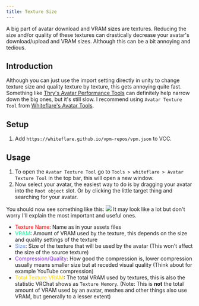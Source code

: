 ```yaml
---
title: Texture Size
---
```


A big part of avatar download and VRAM sizes are textures. Reducing the size and/or quality of these textures can drastically decrease your avatar's download/upload and VRAM sizes. Although this can be a bit annoying and tedious.

## Introduction

Although you can just use the import setting directly in unity to change texture size and quality texture by texture, this gets annoying quite fast. Something like [Thry's Avatar Performance Tools](https://github.com/Thryrallo/VRC-Avatar-Performance-Tools) can definitely help narrow down the big ones, but it's still slow.
I recommend using `Avatar Texture Tool` from [Whiteflare's Avatar Tools](https://github.com/whiteflare/AvatarTools).

## Setup

1. Add `https://whiteflare.github.io/vpm-repos/vpm.json` to VCC.

## Usage
1. To open the `Avatar Texture Tool` go to `Tools > whiteflare > Avatar Texture Tool` in the top bar, this will open a new window.
2. Now select your avatar, the easiest way to do is by dragging your avatar into the `Root object` slot. Or by clicking the little target thing and searching for your avatar.

You should now see something like this:
![](/images/docs/avatar-optimization/texture-size/step1.png)
It may look like a lot but don't worry I'll explain the most important and useful ones.

- <span style="color:red;">Texture Name</span>: Name as in your assets files
- <span style="color:mediumspringgreen;">VRAM</span>: Amount of VRAM used by the texture, this depends on the size and quality settings of the texture
- <span style="color:cornflowerblue;">Size</span>: Size of the texture that will be used by the avatar (This won't affect the size of the source texture)
- <span style="color:blueviolet;">Compression/Quality</span>: How good the compression is, lower compression usually means smaller size but at receded visual quality (Think about for example YouTube compression)
- <span style="color:gold;">Total Texture VRAM</span>: The total VRAM used by textures, this is also the statistic VRChat shows as `Texture Memory`. (Note: This is **not** the total amount of VRAM used by an avatar, meshes and other things also use VRAM, but generally to a lesser extent)